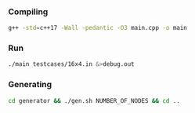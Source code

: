 ### Compiling

```bash
g++ -std=c++17 -Wall -pedantic -O3 main.cpp -o main
```

### Run

```bash
./main testcases/16x4.in &>debug.out
```

### Generating

```bash
cd generator && ./gen.sh NUMBER_OF_NODES && cd ..
```
